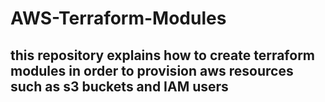 # AWS-Terraform-Modules

## this repository explains how to create terraform modules in order to provision aws resources such as s3 buckets and IAM users